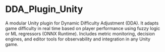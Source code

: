 # DDA_Plugin_Unity
A modular Unity plugin for Dynamic Difficulty Adjustment (DDA). It adapts game difficulty in real time based on player performance using fuzzy logic or ML regressors (ONNX Runtime). Includes metric monitoring, decision engines, and editor tools for observability and integration in any Unity game.
